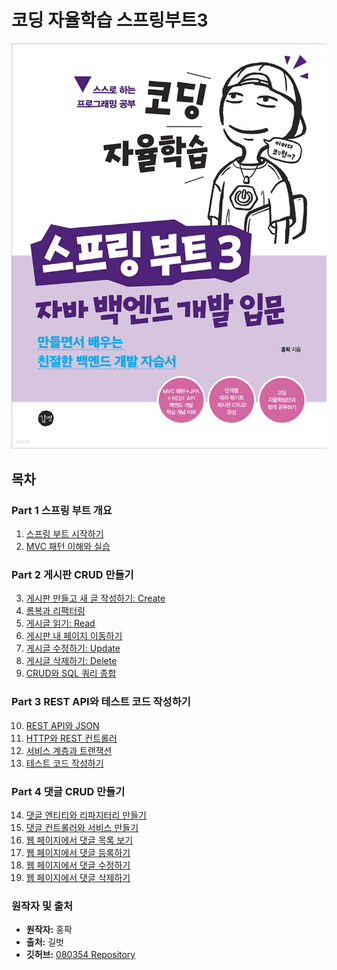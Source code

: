 # 코딩 자율학습 스프링부트3

![책 이미지](src/main/resources/images/bookimg.jpg)

## 목차

### Part 1 스프링 부트 개요
1. [스프링 부트 시작하기](#1장-스프링-부트-시작하기)
2. [MVC 패턴 이해와 실습](#2장-mvc-패턴-이해와-실습)

### Part 2 게시판 CRUD 만들기
3. [게시판 만들고 새 글 작성하기: Create](#3장-게시판-만들고-새-글-작성하기-create)
4. [롬복과 리팩터링](#4장-롬복과-리팩터링)
5. [게시글 읽기: Read](#5장-게시글-읽기-read)
6. [게시판 내 페이지 이동하기](#6장-게시판-내-페이지-이동하기)
7. [게시글 수정하기: Update](#7장-게시글-수정하기-update)
8. [게시글 삭제하기: Delete](#8장-게시글-삭제하기-delete)
9. [CRUD와 SQL 쿼리 종합](#9장-crud와-sql-쿼리-종합)

### Part 3 REST API와 테스트 코드 작성하기
10. [REST API와 JSON](#10장-rest-api와-json)
11. [HTTP와 REST 컨트롤러](#11장-http와-rest-컨트롤러)
12. [서비스 계층과 트랜잭션](#12장-서비스-계층과-트랜잭션)
13. [테스트 코드 작성하기](#13장-테스트-코드-작성하기)

### Part 4 댓글 CRUD 만들기
14. [댓글 엔티티와 리파지터리 만들기](#14장-댓글-엔티티와-리파지터리-만들기)
15. [댓글 컨트롤러와 서비스 만들기](#15장-댓글-컨트롤러와-서비스-만들기)
16. [웹 페이지에서 댓글 목록 보기](#16장-웹-페이지에서-댓글-목록-보기)
17. [웹 페이지에서 댓글 등록하기](#17장-웹-페이지에서-댓글-등록하기)
18. [웹 페이지에서 댓글 수정하기](#18장-웹-페이지에서-댓글-수정하기)
19. [웹 페이지에서 댓글 삭제하기](#19장-웹-페이지에서-댓글-삭제하기)

### 원작자 및 출처
- **원작자:** 홍팍
- **출처:** 길벗
- **깃허브:** [080354 Repository](https://github.com/gilbutITbook/080354)
